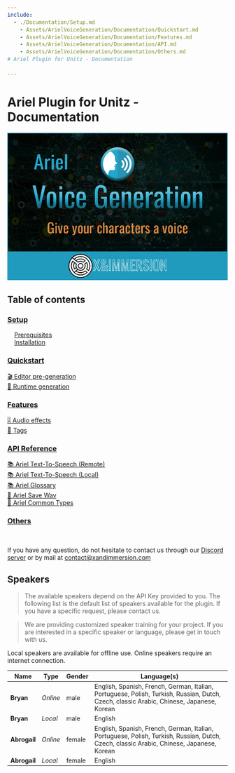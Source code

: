 ```yaml
---
include:
  - ./Documentation/Setup.md
    - Assets/ArielVoiceGeneration/Documentation/Quickstart.md
    - Assets/ArielVoiceGeneration/Documentation/Features.md
    - Assets/ArielVoiceGeneration/Documentation/API.md
    - Assets/ArielVoiceGeneration/Documentation/Others.md
# Ariel Plugin for Unitz - Documentation

---
```


# Ariel Plugin for Unitz - Documentation


![ariel thumbnail](./Media/ariel_thumbnail.png)

## Table of contents

### [Setup](./Documentation/Setup.md)
    [Prerequisites](./Documentation/Setup.md#prerequisites)<br/>
    [Installation](./Documentation/Setup.md#installation)<br/>

### [Quickstart](./Documentation/Quickstart.md)

[🎬 Editor pre-generation](./Documentation/Quickstart.md#-editor-pre-generation)<br/>
[🎤 Runtime generation](./Documentation/Quickstart.md#-runtime-generation)<br/>

### [Features](./Documentation/Features.md)
[🎚️ Audio effects](./Documentation/Features.md#Audio%20effects)<br/>
[📝 Tags](./Documentation/Features.md#Tags)<br/>

### [API Reference](./Documentation/API.md)
[📚 Ariel Text-To-Speech (Remote)](./Documentation/API.md#ariel-remote-class)<br/>
[📚 Ariel Text-To-Speech (Local)](./Documentation/API.md#ariel-local-class)<br/>
[📚 Ariel Glossary](./Documentation/API.md#glossary-class)<br/>
[💾 Ariel Save Wav](./Documentation/API.md#save-bytes-to-file)<br/>
[🔧 Ariel Common Types](./Documentation/API.md#ariel-tts-class-editor-version)<br/>


### [Others](Documentation/Others.md)


<br/>

If you have any question, do not hesitate to contact us through our [Discord server](https://discord.gg/qDMwNCDE8X) or by mail at [contact@xandimmersion.com](mailto:contact@xandimmersion.com)

## Speakers

> The available speakers depend on the API Key provided to you. The following list is the default list of speakers available for the plugin. If you have a specific request, please contact us.

> We are providing customized speaker training for your project. If you are interested in a specific speaker or language, please get in touch with us.

Local speakers are available for offline use. Online speakers require an internet connection.

| **Name**      | Type      | Gender            | Language(s) |
| ------------- | --------- | ----------------- | ------------ |
| **Bryan**    | *Online*   | male   | English, Spanish, French, German, Italian, Portuguese, Polish, Turkish, Russian, Dutch, Czech, classic Arabic, Chinese, Japanese, Korean |
| **Bryan**    | *Local*   | male   | English |
| **Abrogail**    | *Online*   | female            | English, Spanish, French, German, Italian, Portuguese, Polish, Turkish, Russian, Dutch, Czech, classic Arabic, Chinese, Japanese, Korean |
| **Abrogail**    | *Local*   | female            | English|

